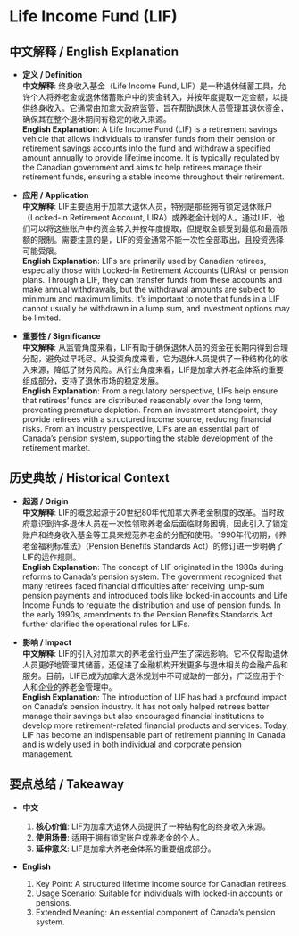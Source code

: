 # Life Income Fund (LIF)

## 中文解释 / English Explanation

* **定义 / Definition**  
  **中文解释**: 终身收入基金（Life Income Fund, LIF）是一种退休储蓄工具，允许个人将养老金或退休储蓄账户中的资金转入，并按年度提取一定金额，以提供终身收入。它通常由加拿大政府监管，旨在帮助退休人员管理其退休资金，确保其在整个退休期间有稳定的收入来源。  
  **English Explanation**: A Life Income Fund (LIF) is a retirement savings vehicle that allows individuals to transfer funds from their pension or retirement savings accounts into the fund and withdraw a specified amount annually to provide lifetime income. It is typically regulated by the Canadian government and aims to help retirees manage their retirement funds, ensuring a stable income throughout their retirement.

* **应用 / Application**  
  **中文解释**: LIF主要适用于加拿大退休人员，特别是那些拥有锁定退休账户（Locked-in Retirement Account, LIRA）或养老金计划的人。通过LIF，他们可以将这些账户中的资金转入并按年度提取，但提取金额受到最低和最高限额的限制。需要注意的是，LIF的资金通常不能一次性全部取出，且投资选择可能受限。  
  **English Explanation**: LIFs are primarily used by Canadian retirees, especially those with Locked-in Retirement Accounts (LIRAs) or pension plans. Through a LIF, they can transfer funds from these accounts and make annual withdrawals, but the withdrawal amounts are subject to minimum and maximum limits. It’s important to note that funds in a LIF cannot usually be withdrawn in a lump sum, and investment options may be limited.

* **重要性 / Significance**  
  **中文解释**: 从监管角度来看，LIF有助于确保退休人员的资金在长期内得到合理分配，避免过早耗尽。从投资角度来看，它为退休人员提供了一种结构化的收入来源，降低了财务风险。从行业角度来看，LIF是加拿大养老金体系的重要组成部分，支持了退休市场的稳定发展。  
  **English Explanation**: From a regulatory perspective, LIFs help ensure that retirees’ funds are distributed reasonably over the long term, preventing premature depletion. From an investment standpoint, they provide retirees with a structured income source, reducing financial risks. From an industry perspective, LIFs are an essential part of Canada’s pension system, supporting the stable development of the retirement market.

## 历史典故 / Historical Context

* **起源 / Origin**  
  **中文解释**: LIF的概念起源于20世纪80年代加拿大养老金制度的改革。当时政府意识到许多退休人员在一次性领取养老金后面临财务困境，因此引入了锁定账户和终身收入基金等工具来规范养老金的分配和使用。1990年代初期，《养老金福利标准法》（Pension Benefits Standards Act）的修订进一步明确了LIF的运作规则。  
  **English Explanation**: The concept of LIF originated in the 1980s during reforms to Canada’s pension system. The government recognized that many retirees faced financial difficulties after receiving lump-sum pension payments and introduced tools like locked-in accounts and Life Income Funds to regulate the distribution and use of pension funds. In the early 1990s, amendments to the Pension Benefits Standards Act further clarified the operational rules for LIFs.

* **影响 / Impact**  
  **中文解释**: LIF的引入对加拿大的养老金行业产生了深远影响。它不仅帮助退休人员更好地管理其储蓄，还促进了金融机构开发更多与退休相关的金融产品和服务。目前，LIF已成为加拿大退休规划中不可或缺的一部分，广泛应用于个人和企业的养老金管理中。  
  **English Explanation**: The introduction of LIF has had a profound impact on Canada’s pension industry. It has not only helped retirees better manage their savings but also encouraged financial institutions to develop more retirement-related financial products and services. Today, LIF has become an indispensable part of retirement planning in Canada and is widely used in both individual and corporate pension management.

## 要点总结 / Takeaway

* **中文**  
  1. **核心价值**: LIF为加拿大退休人员提供了一种结构化的终身收入来源。
  2. **使用场景**: 适用于拥有锁定账户或养老金的个人。
  3. **延伸意义**: LIF是加拿大养老金体系的重要组成部分。

* **English**  
  1. Key Point: A structured lifetime income source for Canadian retirees.
  2. Usage Scenario: Suitable for individuals with locked-in accounts or pensions.
  3. Extended Meaning: An essential component of Canada’s pension system.